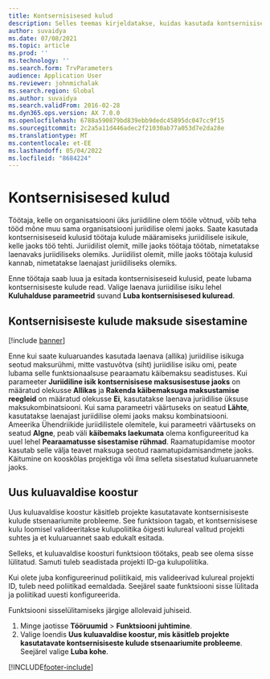 ```yaml
---
title: Kontsernisisesed kulud
description: Selles teemas kirjeldatakse, kuidas kasutada kontsernisiseseid kulusid töötaja kulude määramiseks juriidilisele isikule, kelle jaoks töö tehti.
author: suvaidya
ms.date: 07/08/2021
ms.topic: article
ms.prod: ''
ms.technology: ''
ms.search.form: TrvParameters
audience: Application User
ms.reviewer: johnmichalak
ms.search.region: Global
ms.author: suvaidya
ms.search.validFrom: 2016-02-28
ms.dyn365.ops.version: AX 7.0.0
ms.openlocfilehash: 6788a590879bd839ebb9dedc45895dc047cc9f15
ms.sourcegitcommit: 2c2a5a11d446adec2f21030ab77a053d7e2da28e
ms.translationtype: MT
ms.contentlocale: et-EE
ms.lasthandoff: 05/04/2022
ms.locfileid: "8684224"
---
```

# <a name="intercompany-expenses"></a>Kontsernisisesed kulud

Töötaja, kelle on organisatsiooni üks juriidiline olem tööle võtnud, võib teha tööd mõne muu sama organisatsiooni juriidilise olemi jaoks. Saate kasutada kontsernisiseseid kulusid töötaja kulude määramiseks juriidilisele isikule, kelle jaoks töö tehti. Juriidilist olemit, mille jaoks töötaja töötab, nimetatakse laenavaks juriidiliseks olemiks. Juriidilist olemit, mille jaoks töötaja kulusid kannab, nimetatakse laenajast juriidiliseks olemiks. 

Enne töötaja saab luua ja esitada kontsernisiseseid kulusid, peate lubama kontsernisiseste kulude read. Valige laenava juriidilise isiku lehel **Kuluhalduse parameetrid** suvand **Luba kontsernisisesed kuluread**. 

## <a name="tax-posting-for-intercompany-expenses"></a>Kontsernisiseste kulude maksude sisestamine

[!include [banner](../includes/banner.md)]

Enne kui saate kuluaruandes kasutada laenava (allika) juriidilise isikuga seotud maksurühmi, mitte vastuvõtva (siht) juriidilise isiku omi, peate lubama selle funktsionaalsuse pearaamatu käibemaksu seadistuses. Kui parameeter **Juriidiline isik kontsernisisese maksusisestuse jaoks** on määratud olekusse **Allikas** ja **Rakenda käibemaksuga maksustamise reegleid** on määratud olekusse **Ei**, kasutatakse laenava juriidilise üksuse maksukombinatsiooni. Kui sama parameetri väärtuseks on seatud **Lähte**, kasutatakse laenajast juriidilise olemi jaoks maksu kombinatsiooni. Ameerika Ühendriikide juriidilistele olemitele, kui parameetri väärtuseks on seatud **Algne**, peab väli **käibemaks laekumata** olema konfigureeritud ka uuel lehel **Pearaamatusse sisestamise rühmad**. Raamatupidamise mootor kasutab selle välja teavet maksuga seotud raamatupidamisandmete jaoks.   
Käitumine on kooskõlas projektiga või ilma selleta sisestatud kuluaruannete jaoks.  

## <a name="new-expense-expression-builder"></a>Uus kuluavaldise koostur

Uus kuluavaldise koostur käsitleb projekte kasutatavate kontsernisiseste kulude stsenaariumite probleeme. See funktsioon tagab, et kontsernisisese kulu loomisel valideeritakse kulupoliitika õigesti kulureal valitud projekti suhtes ja et kuluaruannet saab edukalt esitada.

Selleks, et kuluavaldise koosturi funktsioon töötaks, peab see olema sisse lülitatud. Samuti tuleb seadistada projekti ID-ga kulupoliitika.

Kui olete juba konfigureerinud poliitikaid, mis valideerivad kulureal projekti ID, tuleb need poliitikad eemaldada. Seejärel saate funktsiooni sisse lülitada ja poliitikad uuesti konfigureerida.

Funktsiooni sisselülitamiseks järgige allolevaid juhiseid.

1. Minge jaotisse **Tööruumid** \> **Funktsiooni juhtimine**.
2. Valige loendis **Uus kuluavaldise koostur, mis käsitleb projekte kasutatavate kontsernisiseste kulude stsenaariumite probleeme**. Seejärel valige **Luba kohe**.

[!INCLUDE[footer-include](../includes/footer-banner.md)]
